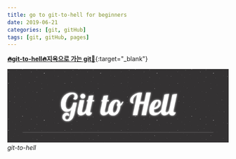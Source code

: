 ```yaml
---
title: go to git-to-hell for beginners
date: 2019-06-21
categories: [git, gitHub]
tags: [git, gitHub, pages]
---
```


[**🔥git-to-hell🔥지옥으로 가는 git🌟**](https://abarthdew.github.io/git-to-hell/){:target="_blank"}

![git-to-hell](assets/img/2022/git-to-hell.png)
_git-to-hell_